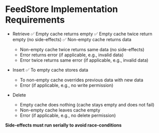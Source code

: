 
# FeedStore Implementation Requirements

- Retrieve
	✅ Empty cache returns empty
	✅ Empty cache twice return empty (no side-effects)
	✅ Non-empty cache returns data
	- Non-empty cache twice returns same data (no side-effects)
	- Error returns error (if applicable, e.g., invalid data)
	- Error twice returns same error (if applicable, e.g., invalid data)
	
- Insert
	✅ To empty cache stores data
	- To non-empty cache overrides previous data with new data
	- Error (if applicable, e.g., no write permission)
	
- Delete
	- Empty cache does nothing (cache stays empty and does not fail)
	- Non-empty cache leaves cache empty
	- Error (if applicable, e.g., no delete permission)

**Side-effects must run serially to avoid race-conditions**
